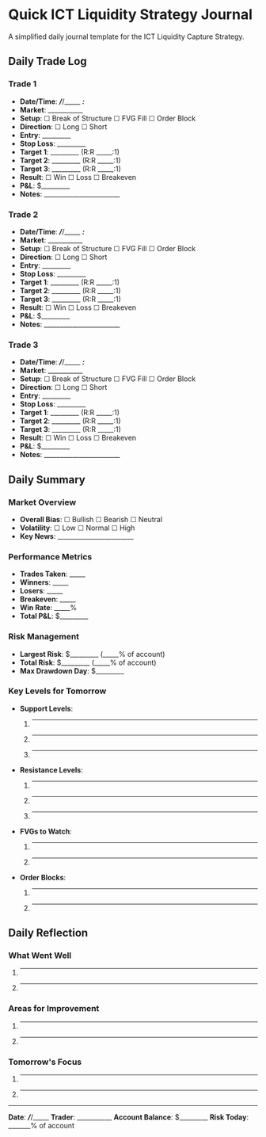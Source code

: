 # Quick ICT Liquidity Strategy Journal

A simplified daily journal template for the ICT Liquidity Capture Strategy.

## Daily Trade Log

### Trade 1
- **Date/Time**: _____/_____/_____ _____:_____
- **Market**: ___________
- **Setup**: ☐ Break of Structure ☐ FVG Fill ☐ Order Block
- **Direction**: ☐ Long ☐ Short
- **Entry**: _________
- **Stop Loss**: _________
- **Target 1**: _________ (R:R _____:1)
- **Target 2**: _________ (R:R _____:1)
- **Target 3**: _________ (R:R _____:1)
- **Result**: ☐ Win ☐ Loss ☐ Breakeven
- **P&L**: $_________
- **Notes**: ________________________

### Trade 2
- **Date/Time**: _____/_____/_____ _____:_____
- **Market**: ___________
- **Setup**: ☐ Break of Structure ☐ FVG Fill ☐ Order Block
- **Direction**: ☐ Long ☐ Short
- **Entry**: _________
- **Stop Loss**: _________
- **Target 1**: _________ (R:R _____:1)
- **Target 2**: _________ (R:R _____:1)
- **Target 3**: _________ (R:R _____:1)
- **Result**: ☐ Win ☐ Loss ☐ Breakeven
- **P&L**: $_________
- **Notes**: ________________________

### Trade 3
- **Date/Time**: _____/_____/_____ _____:_____
- **Market**: ___________
- **Setup**: ☐ Break of Structure ☐ FVG Fill ☐ Order Block
- **Direction**: ☐ Long ☐ Short
- **Entry**: _________
- **Stop Loss**: _________
- **Target 1**: _________ (R:R _____:1)
- **Target 2**: _________ (R:R _____:1)
- **Target 3**: _________ (R:R _____:1)
- **Result**: ☐ Win ☐ Loss ☐ Breakeven
- **P&L**: $_________
- **Notes**: ________________________

## Daily Summary

### Market Overview
- **Overall Bias**: ☐ Bullish ☐ Bearish ☐ Neutral
- **Volatility**: ☐ Low ☐ Normal ☐ High
- **Key News**: ________________________

### Performance Metrics
- **Trades Taken**: _____
- **Winners**: _____
- **Losers**: _____
- **Breakeven**: _____
- **Win Rate**: _____%
- **Total P&L**: $_________

### Risk Management
- **Largest Risk**: $_________ (_____% of account)
- **Total Risk**: $_________ (_____% of account)
- **Max Drawdown Day**: $_________

### Key Levels for Tomorrow
- **Support Levels**:
  1. ___________
  2. ___________
  3. ___________

- **Resistance Levels**:
  1. ___________
  2. ___________
  3. ___________

- **FVGs to Watch**:
  1. ___________
  2. ___________

- **Order Blocks**:
  1. ___________
  2. ___________

## Daily Reflection

### What Went Well
1. ________________________________________________
2. ________________________________________________

### Areas for Improvement
1. ________________________________________________
2. ________________________________________________

### Tomorrow's Focus
1. ________________________________________________
2. ________________________________________________

---

**Date**: _____/_____/_____
**Trader**: ___________
**Account Balance**: $_________
**Risk Today**: _______% of account